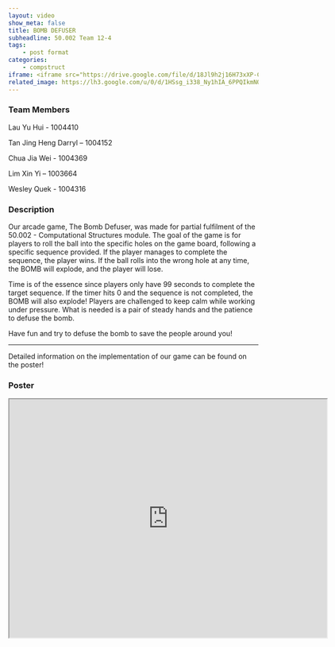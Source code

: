 ```yaml
---
layout: video
show_meta: false
title: BOMB DEFUSER
subheadline: 50.002 Team 12-4
tags:
    - post format
categories:
    - compstruct
iframe: <iframe src="https://drive.google.com/file/d/18Jl9h2j16H73xXP-C5PpE5PDJ-HnsMqt/preview" width="640" height="480"></iframe>
related_image: https://lh3.google.com/u/0/d/1HSsg_i338_Ny1hIA_6PPQIkmNQzhSeBv=w300-h300-p-k-nu-iv1
---
```


### Team Members

Lau Yu Hui - 1004410

Tan Jing Heng Darryl – 1004152

Chua Jia Wei - 1004369

Lim Xin Yi – 1003664

Wesley Quek - 1004316  

### Description

Our arcade game, The Bomb Defuser, was made for partial fulfilment of the 50.002 - Computational Structures module. The goal of the game is for players to roll the ball into the specific holes on the game board, following a specific sequence provided. If the player manages to complete the sequence, the player wins. If the ball rolls into the wrong hole at any time, the BOMB will explode, and the player will lose.

Time is of the essence since players only have 99 seconds to complete the target sequence. If the timer hits 0 and the sequence is not completed, the BOMB will also explode! Players are challenged to keep calm while working under pressure. What is needed is a pair of steady hands and the patience to defuse the bomb.

Have fun and try to defuse the bomb to save the people around you!

___________________________________________________________________

Detailed information on the implementation of our game can be found on the poster!

### Poster

<iframe src="https://drive.google.com/file/d/1HSsg_i338_Ny1hIA_6PPQIkmNQzhSeBv/preview" width="640" height="480"></iframe>
